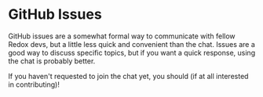 # GitHub Issues

GitHub issues are a somewhat formal way to communicate with fellow Redox devs, but a little less quick and convenient than the chat. Issues are a good way to discuss specific topics, but if you want a quick response, using the chat is probably better.

If you haven't requested to join the chat yet, you should (if at all interested in contributing)!

